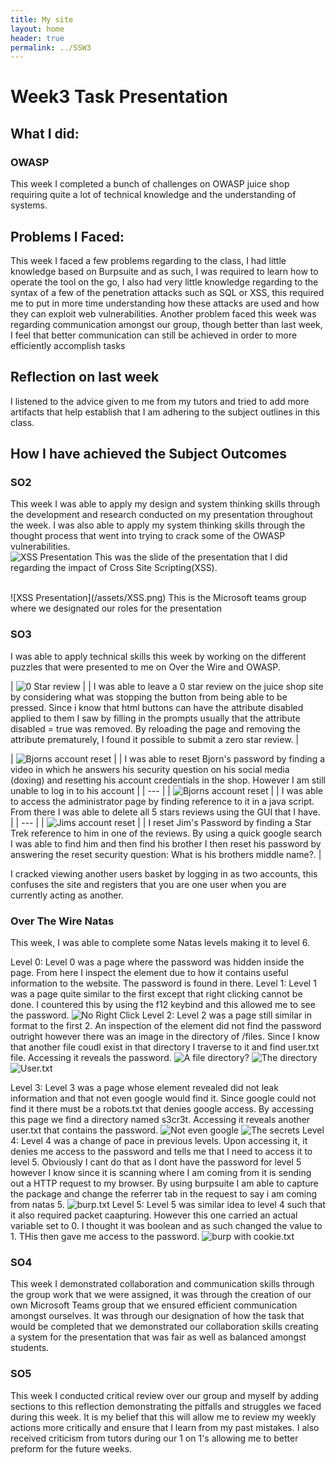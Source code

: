 ```yaml
---
title: My site
layout: home
header: true
permalink: ../SSW3
---
```




# Week3 Task Presentation


## What I did:
### OWASP
This week I completed a bunch of challenges on OWASP juice shop requiring quite a lot of technical knowledge and the understanding of systems. 

 
 


## Problems I Faced:
This week I faced a few problems regarding to the class, I had little knowledge based on Burpsuite and as such, I was required to learn how to operate the tool on the go, I also had very little knowledge regarding to the syntax of a few of the penetration attacks such as SQL or XSS, this required me to put in more time understanding how these attacks are used and how they can exploit web vulnerabilities. Another problem faced this week was regarding communication amongst our group, though better than last week, I feel that better communication can still be achieved in order to more efficiently accomplish tasks  
## Reflection on last week
I listened to the advice given to me from my tutors and tried to add more artifacts that help establish that I am adhering to the subject outlines in this class.

## How I have achieved the Subject Outcomes

### SO2
This week I was able to apply my design and system thinking skills through the development and research conducted on my presentation throughout the week. I was also able to apply my system thinking skills through the thought process that went into trying to crack some of the OWASP vulnerabilities.
<br>
 ![XSS Presentation](/assets/XSS1.png) 
 This was the slide of the presentation that I did regarding the impact of Cross Site Scripting(XSS). 

<br>
 ![XSS Presentation](/assets/XSS.png) 
 This is the Microsoft teams group where we designated our roles for the presentation  

### SO3 
  I was able to apply technical skills this week by working on the different puzzles that were presented to me on Over the Wire and OWASP.

| ![0 Star review](/assets/0star.png)  |
| I was able to leave a 0 star review on the juice shop site by considering what was stopping the button from being able to be pressed. Since i know that html buttons can have the attribute disabled applied to them I  saw by filling in the prompts usually that the attribute disabled = true was removed. By reloading the page and removing the attribute prematurely, I found it possible to submit a zero star review.  |

| ![Bjorns account reset](/assets/bjorn.png) |
| I was able to reset Bjorn's password by finding a video in which he answers his security question on his social media (doxing) and resetting his account credentials in the shop. However I am still unable to log in to his account |
| --- |
| ![Bjorns account reset](/assets/admin.png) |
| I was able to access the administrator page by finding reference to it in a java script. From there I was able to delete all 5 stars reviews using the GUI that I have. |
| --- |
| ![Jims account reset](/assets/jim.png) |
| I reset Jim's Password by finding a Star Trek reference to him in one of the reviews. By using a quick google search I was able to find him and then find his brother I then reset his password by answering the reset security question: What is his brothers middle name?. |


 I cracked viewing another users basket by logging in as two accounts, this confuses the site and registers that you are one user when you are currently acting as another.

### Over The Wire Natas 

This week, I was able to complete some Natas levels making it to level 6. 

Level 0: Level 0 was a page where the password was hidden inside the page. From here I inspect the element due to how it contains useful information to the website. The password is found in there.
Level 1: Level 1 was a page quite similar to the first except that right clicking cannot be done. I countered this by using the f12 keybind and this allowed me to see the password.
![No Right Click](/assets/nlv1.png)
Level 2: Level 2 was a page still similar in format to the first 2. An inspection of the element did not find the password outright however there was an image in the directory of /files.  Since I know that another file coudl exist in that directory I traverse to it and find user.txt file. Accessing it reveals the password.
![A file directory?](/assets/nlvl2.png)
![The directory](/assets/tlvl2.png) 
![User.txt](/assets/nlvl3.png) 

Level 3: Level 3 was a page whose element revealed did not leak information and that not even google would find it. Since google could not find it there must be a robots.txt that denies google access. By accessing this page we find a directory named s3cr3t. Accessing it reveals another user.txt that contains the password.
![Not even google](/assets/robots.png)
![The secrets](/assets/secret.png)
Level 4: Level 4 was a change of pace in previous levels. Upon accessing it, it denies me access to the password and tells me that I need to access it to level 5. Obviously I cant do that as I dont have the password for level 5 however I know since it is scanning where I am coming from it is sending out a HTTP request to my browser. By using burpsuite I am able to capture the package and change the referrer tab in the request to say i am coming from natas 5.
![burp.txt](/assets/burp.png)
Level 5: Level 5 was similar idea to level 4 such that it also required packet caapturing. However this one carried an actual variable set to 0. I thought it was boolean and as such changed the value to 1. THis then gave me access to the password.
![burp with cookie.txt](/assets/burp2.png)
### SO4 
This week I demonstrated collaboration and communication skills through the group work that we were assigned, it was through the creation of our own Microsoft Teams group that we ensured efficient communication amongst ourselves. It was through our designation of how the task that would be completed that we demonstrated our collaboration skills creating a system for the presentation that was fair as well as balanced amongst students. 

### SO5
This week I conducted critical review over our group and myself by adding sections to this reflection demonstrating the pitfalls and struggles we faced during this week. It is my belief that this will allow me to review my weekly actions more critically and ensure that I learn from my past mistakes. I also received criticism from tutors during our 1 on 1's allowing me to better preform for the future weeks.

